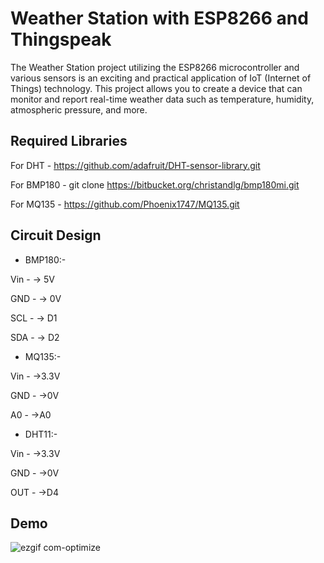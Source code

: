 
# Weather Station with ESP8266 and Thingspeak

The Weather Station project utilizing the ESP8266 microcontroller and various sensors is an exciting and practical application of IoT (Internet of Things) technology. This project allows you to create a device that can monitor and report real-time weather data such as temperature, humidity, atmospheric pressure, and more.


## Required Libraries

For DHT - https://github.com/adafruit/DHT-sensor-library.git

For BMP180 - git clone https://bitbucket.org/christandlg/bmp180mi.git

For MQ135 - https://github.com/Phoenix1747/MQ135.git

## Circuit Design

- BMP180:-

Vin - -> 5V

GND - -> 0V

SCL - -> D1

SDA - -> D2



- MQ135:-

Vin - ->3.3V

GND - ->0V

A0 - ->A0

- DHT11:-


Vin - ->3.3V

GND - ->0V

OUT - ->D4
## Demo

![ezgif com-optimize](https://github.com/rayy2002/Weahter-Station/assets/88958861/b5fec5dc-cbb9-48d1-a70a-fa9ecc7ab966)


